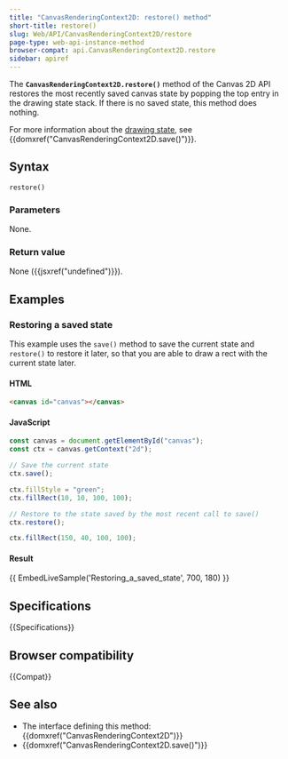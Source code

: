 ```yaml
---
title: "CanvasRenderingContext2D: restore() method"
short-title: restore()
slug: Web/API/CanvasRenderingContext2D/restore
page-type: web-api-instance-method
browser-compat: api.CanvasRenderingContext2D.restore
sidebar: apiref
---
```


The
**`CanvasRenderingContext2D.restore()`**
method of the Canvas 2D API restores the most recently saved canvas state by popping the
top entry in the drawing state stack. If there is no saved state, this method does
nothing.

For more information about the [drawing state](/en-US/docs/Web/API/CanvasRenderingContext2D/save#the_drawing_state), see {{domxref("CanvasRenderingContext2D.save()")}}.

## Syntax

```js-nolint
restore()
```

### Parameters

None.

### Return value

None ({{jsxref("undefined")}}).

## Examples

### Restoring a saved state

This example uses the `save()` method to save the current state and
`restore()` to restore it later, so that you are able to draw a rect with the
current state later.

#### HTML

```html
<canvas id="canvas"></canvas>
```

#### JavaScript

```js
const canvas = document.getElementById("canvas");
const ctx = canvas.getContext("2d");

// Save the current state
ctx.save();

ctx.fillStyle = "green";
ctx.fillRect(10, 10, 100, 100);

// Restore to the state saved by the most recent call to save()
ctx.restore();

ctx.fillRect(150, 40, 100, 100);
```

#### Result

{{ EmbedLiveSample('Restoring_a_saved_state', 700, 180) }}

## Specifications

{{Specifications}}

## Browser compatibility

{{Compat}}

## See also

- The interface defining this method: {{domxref("CanvasRenderingContext2D")}}
- {{domxref("CanvasRenderingContext2D.save()")}}
